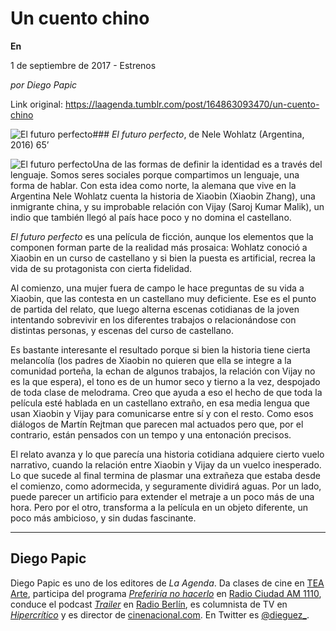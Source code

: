 # Un cuento chino

**En**

1 de septiembre de 2017 - Estrenos

_por Diego Papic_

Link original: https://laagenda.tumblr.com/post/164863093470/un-cuento-chino

![El futuro perfecto](https://64.media.tumblr.com/44913945717f72bb1d6ca8eec9b2a199/tumblr_inline_pk0p011hAY1t6q87u_500.jpg)### *El futuro perfecto*, de Nele Wohlatz (Argentina, 2016) 65’

![El futuro perfecto](https://64.media.tumblr.com/44913945717f72bb1d6ca8eec9b2a199/tumblr_inline_pk0p011hAY1t6q87u_400.jpg)Una de las formas de definir la identidad es a través del lenguaje. Somos seres sociales porque compartimos un lenguaje, una forma de hablar. Con esta idea como norte, la alemana que vive en la Argentina Nele Wohlatz cuenta la historia de Xiaobin (Xiaobin Zhang), una inmigrante china, y su improbable relación con Vijay (Saroj Kumar Malik), un indio que también llegó al país hace poco y no domina el castellano.

*El futuro perfecto* es una película de ficción, aunque los elementos que la componen forman parte de la realidad más prosaica: Wohlatz conoció a Xiaobin en un curso de castellano y si bien la puesta es artificial, recrea la vida de su protagonista con cierta fidelidad.

Al comienzo, una mujer fuera de campo le hace preguntas de su vida a Xiaobin, que las contesta en un castellano muy deficiente. Ese es el punto de partida del relato, que luego alterna escenas cotidianas de la joven intentando sobrevivir en los diferentes trabajos o relacionándose con distintas personas, y escenas del curso de castellano.

Es bastante interesante el resultado porque si bien la historia tiene cierta melancolía (los padres de Xiaobin no quieren que ella se integre a la comunidad porteña, la echan de algunos trabajos, la relación con Vijay no es la que espera), el tono es de un humor seco y tierno a la vez, despojado de toda clase de melodrama. Creo que ayuda a eso el hecho de que toda la película esté hablada en un castellano extraño, en esa media lengua que usan Xiaobin y Vijay para comunicarse entre sí y con el resto. Como esos diálogos de Martín Rejtman que parecen mal actuados pero que, por el contrario, están pensados con un tempo y una entonación precisos.

El relato avanza y lo que parecía una historia cotidiana adquiere cierto vuelo narrativo, cuando la relación entre Xiaobin y Vijay da un vuelco inesperado. Lo que sucede al final termina de plasmar una extrañeza que estaba desde el comienzo, como adormecida, y seguramente dividirá aguas. Por un lado, puede parecer un artificio para extender el metraje a un poco más de una hora. Pero por el otro, transforma a la película en un objeto diferente, un poco más ambicioso, y sin dudas fascinante.

  




---

 Diego Papic
------------

 Diego Papic es uno de los editores de *La Agenda*. Da clases de cine en [TEA Arte](http://tea-arte.com.ar/), participa del programa *[Preferiría no hacerlo](http://preferiria-no-hacerlo.tumblr.com/)* en [Radio Ciudad AM 1110](http://www.buenosaires.gob.ar/radiociudad), conduce el podcast *[Trailer](http://www.radioberlin.com.ar/programas/trailer)* en [Radio Berlín](http://www.radioberlin.com.ar/), es columnista de TV en *[Hipercrítico](http://hipercritico.com/)* y es director de [cinenacional.com](http://www.cinenacional.com/). En Twitter es [@dieguez\_](https://twitter.com/dieguez_). 

